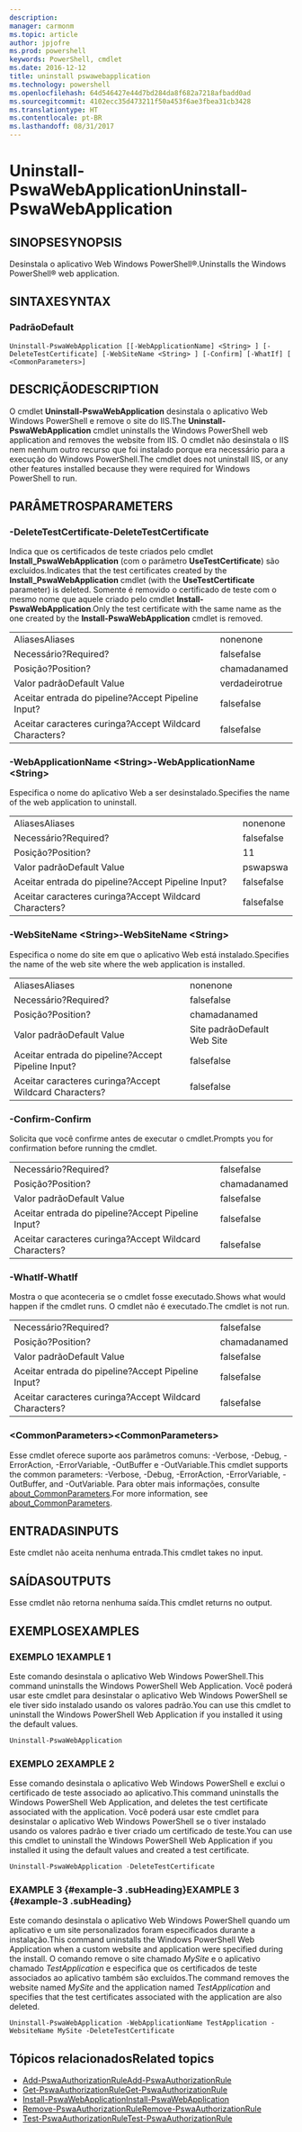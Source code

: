 ```yaml
---
description: 
manager: carmonm
ms.topic: article
author: jpjofre
ms.prod: powershell
keywords: PowerShell, cmdlet
ms.date: 2016-12-12
title: uninstall pswawebapplication
ms.technology: powershell
ms.openlocfilehash: 64d546427e44d7bd284da8f682a7218afbadd0ad
ms.sourcegitcommit: 4102ecc35d473211f50a453f6ae3fbea31cb3428
ms.translationtype: HT
ms.contentlocale: pt-BR
ms.lasthandoff: 08/31/2017
---
```

#  <a name="uninstall-pswawebapplication"></a><span data-ttu-id="9e2a2-103">Uninstall-PswaWebApplication</span><span class="sxs-lookup"><span data-stu-id="9e2a2-103">Uninstall-PswaWebApplication</span></span>

##  <a name="synopsis"></a><span data-ttu-id="9e2a2-104">SINOPSE</span><span class="sxs-lookup"><span data-stu-id="9e2a2-104">SYNOPSIS</span></span>

<span data-ttu-id="9e2a2-105">Desinstala o aplicativo Web Windows PowerShell®.</span><span class="sxs-lookup"><span data-stu-id="9e2a2-105">Uninstalls the Windows PowerShell® web application.</span></span>

## <a name="syntax"></a><span data-ttu-id="9e2a2-106">SINTAXE</span><span class="sxs-lookup"><span data-stu-id="9e2a2-106">SYNTAX</span></span>

###  <a name="default"></a><span data-ttu-id="9e2a2-107">Padrão</span><span class="sxs-lookup"><span data-stu-id="9e2a2-107">Default</span></span>
```
Uninstall-PswaWebApplication [[-WebApplicationName] <String> ] [-DeleteTestCertificate] [-WebSiteName <String> ] [-Confirm] [-WhatIf] [ <CommonParameters>]
```

## <a name="description"></a><span data-ttu-id="9e2a2-108">DESCRIÇÃO</span><span class="sxs-lookup"><span data-stu-id="9e2a2-108">DESCRIPTION</span></span>

<span data-ttu-id="9e2a2-109">O cmdlet **Uninstall-PswaWebApplication** desinstala o aplicativo Web Windows PowerShell e remove o site do IIS.</span><span class="sxs-lookup"><span data-stu-id="9e2a2-109">The **Uninstall-PswaWebApplication** cmdlet uninstalls the Windows PowerShell web application and removes the website from IIS.</span></span> <span data-ttu-id="9e2a2-110">O cmdlet não desinstala o IIS nem nenhum outro recurso que foi instalado porque era necessário para a execução do Windows PowerShell.</span><span class="sxs-lookup"><span data-stu-id="9e2a2-110">The cmdlet does not uninstall IIS, or any other features installed because they were required for Windows PowerShell to run.</span></span>

## <a name="parameters"></a><span data-ttu-id="9e2a2-111">PARÂMETROS</span><span class="sxs-lookup"><span data-stu-id="9e2a2-111">PARAMETERS</span></span>

### <a name="-deletetestcertificate"></a><span data-ttu-id="9e2a2-112">-DeleteTestCertificate</span><span class="sxs-lookup"><span data-stu-id="9e2a2-112">-DeleteTestCertificate</span></span>

<span data-ttu-id="9e2a2-113">Indica que os certificados de teste criados pelo cmdlet **Install\_PswaWebApplication** (com o parâmetro **UseTestCertificate**) são excluídos.</span><span class="sxs-lookup"><span data-stu-id="9e2a2-113">Indicates that the test certificates created by the **Install\_PswaWebApplication** cmdlet (with the **UseTestCertificate** parameter) is deleted.</span></span>
<span data-ttu-id="9e2a2-114">Somente é removido o certificado de teste com o mesmo nome que aquele criado pelo cmdlet **Install-PswaWebApplication**.</span><span class="sxs-lookup"><span data-stu-id="9e2a2-114">Only the test certificate with the same name as the one created by the **Install-PswaWebApplication** cmdlet is removed.</span></span>

|||  
|-|-|
| <span data-ttu-id="9e2a2-115">Aliases</span><span class="sxs-lookup"><span data-stu-id="9e2a2-115">Aliases</span></span>                              | <span data-ttu-id="9e2a2-116">none</span><span class="sxs-lookup"><span data-stu-id="9e2a2-116">none</span></span>                                 |
| <span data-ttu-id="9e2a2-117">Necessário?</span><span class="sxs-lookup"><span data-stu-id="9e2a2-117">Required?</span></span>                            | <span data-ttu-id="9e2a2-118">false</span><span class="sxs-lookup"><span data-stu-id="9e2a2-118">false</span></span>                                |
| <span data-ttu-id="9e2a2-119">Posição?</span><span class="sxs-lookup"><span data-stu-id="9e2a2-119">Position?</span></span>                            | <span data-ttu-id="9e2a2-120">chamada</span><span class="sxs-lookup"><span data-stu-id="9e2a2-120">named</span></span>                                |
| <span data-ttu-id="9e2a2-121">Valor padrão</span><span class="sxs-lookup"><span data-stu-id="9e2a2-121">Default Value</span></span>                        | <span data-ttu-id="9e2a2-122">verdadeiro</span><span class="sxs-lookup"><span data-stu-id="9e2a2-122">true</span></span>                                 |
| <span data-ttu-id="9e2a2-123">Aceitar entrada do pipeline?</span><span class="sxs-lookup"><span data-stu-id="9e2a2-123">Accept Pipeline Input?</span></span>               | <span data-ttu-id="9e2a2-124">false</span><span class="sxs-lookup"><span data-stu-id="9e2a2-124">false</span></span>                                |
| <span data-ttu-id="9e2a2-125">Aceitar caracteres curinga?</span><span class="sxs-lookup"><span data-stu-id="9e2a2-125">Accept Wildcard Characters?</span></span>          | <span data-ttu-id="9e2a2-126">false</span><span class="sxs-lookup"><span data-stu-id="9e2a2-126">false</span></span>                                |

### <a name="-webapplicationname-ltstringgt"></a><span data-ttu-id="9e2a2-127">-WebApplicationName &lt;String&gt;</span><span class="sxs-lookup"><span data-stu-id="9e2a2-127">-WebApplicationName &lt;String&gt;</span></span>

<span data-ttu-id="9e2a2-128">Especifica o nome do aplicativo Web a ser desinstalado.</span><span class="sxs-lookup"><span data-stu-id="9e2a2-128">Specifies the name of the web application to uninstall.</span></span>

|||  
|-|-|
| <span data-ttu-id="9e2a2-129">Aliases</span><span class="sxs-lookup"><span data-stu-id="9e2a2-129">Aliases</span></span>                              | <span data-ttu-id="9e2a2-130">none</span><span class="sxs-lookup"><span data-stu-id="9e2a2-130">none</span></span>                                 |
| <span data-ttu-id="9e2a2-131">Necessário?</span><span class="sxs-lookup"><span data-stu-id="9e2a2-131">Required?</span></span>                            | <span data-ttu-id="9e2a2-132">false</span><span class="sxs-lookup"><span data-stu-id="9e2a2-132">false</span></span>                                |
| <span data-ttu-id="9e2a2-133">Posição?</span><span class="sxs-lookup"><span data-stu-id="9e2a2-133">Position?</span></span>                            | <span data-ttu-id="9e2a2-134">1</span><span class="sxs-lookup"><span data-stu-id="9e2a2-134">1</span></span>                                    |
| <span data-ttu-id="9e2a2-135">Valor padrão</span><span class="sxs-lookup"><span data-stu-id="9e2a2-135">Default Value</span></span>                        | <span data-ttu-id="9e2a2-136">pswa</span><span class="sxs-lookup"><span data-stu-id="9e2a2-136">pswa</span></span>                                 |
| <span data-ttu-id="9e2a2-137">Aceitar entrada do pipeline?</span><span class="sxs-lookup"><span data-stu-id="9e2a2-137">Accept Pipeline Input?</span></span>               | <span data-ttu-id="9e2a2-138">false</span><span class="sxs-lookup"><span data-stu-id="9e2a2-138">false</span></span>                                |
| <span data-ttu-id="9e2a2-139">Aceitar caracteres curinga?</span><span class="sxs-lookup"><span data-stu-id="9e2a2-139">Accept Wildcard Characters?</span></span>          | <span data-ttu-id="9e2a2-140">false</span><span class="sxs-lookup"><span data-stu-id="9e2a2-140">false</span></span>                                |

### <a name="-websitename-ltstringgt"></a><span data-ttu-id="9e2a2-141">-WebSiteName &lt;String&gt;</span><span class="sxs-lookup"><span data-stu-id="9e2a2-141">-WebSiteName &lt;String&gt;</span></span>

<span data-ttu-id="9e2a2-142">Especifica o nome do site em que o aplicativo Web está instalado.</span><span class="sxs-lookup"><span data-stu-id="9e2a2-142">Specifies the name of the web site where the web application is installed.</span></span>

|||  
|-|-|
| <span data-ttu-id="9e2a2-143">Aliases</span><span class="sxs-lookup"><span data-stu-id="9e2a2-143">Aliases</span></span>                              | <span data-ttu-id="9e2a2-144">none</span><span class="sxs-lookup"><span data-stu-id="9e2a2-144">none</span></span>                                 |
| <span data-ttu-id="9e2a2-145">Necessário?</span><span class="sxs-lookup"><span data-stu-id="9e2a2-145">Required?</span></span>                            | <span data-ttu-id="9e2a2-146">false</span><span class="sxs-lookup"><span data-stu-id="9e2a2-146">false</span></span>                                |
| <span data-ttu-id="9e2a2-147">Posição?</span><span class="sxs-lookup"><span data-stu-id="9e2a2-147">Position?</span></span>                            | <span data-ttu-id="9e2a2-148">chamada</span><span class="sxs-lookup"><span data-stu-id="9e2a2-148">named</span></span>                                |
| <span data-ttu-id="9e2a2-149">Valor padrão</span><span class="sxs-lookup"><span data-stu-id="9e2a2-149">Default Value</span></span>                        | <span data-ttu-id="9e2a2-150">Site padrão</span><span class="sxs-lookup"><span data-stu-id="9e2a2-150">Default Web Site</span></span>                     |
| <span data-ttu-id="9e2a2-151">Aceitar entrada do pipeline?</span><span class="sxs-lookup"><span data-stu-id="9e2a2-151">Accept Pipeline Input?</span></span>               | <span data-ttu-id="9e2a2-152">false</span><span class="sxs-lookup"><span data-stu-id="9e2a2-152">false</span></span>                                |
| <span data-ttu-id="9e2a2-153">Aceitar caracteres curinga?</span><span class="sxs-lookup"><span data-stu-id="9e2a2-153">Accept Wildcard Characters?</span></span>          | <span data-ttu-id="9e2a2-154">false</span><span class="sxs-lookup"><span data-stu-id="9e2a2-154">false</span></span>                                |

### <a name="-confirm"></a><span data-ttu-id="9e2a2-155">-Confirm</span><span class="sxs-lookup"><span data-stu-id="9e2a2-155">-Confirm</span></span>

<span data-ttu-id="9e2a2-156">Solicita que você confirme antes de executar o cmdlet.</span><span class="sxs-lookup"><span data-stu-id="9e2a2-156">Prompts you for confirmation before running the cmdlet.</span></span>

|||  
|-|-|
| <span data-ttu-id="9e2a2-157">Necessário?</span><span class="sxs-lookup"><span data-stu-id="9e2a2-157">Required?</span></span>                            | <span data-ttu-id="9e2a2-158">false</span><span class="sxs-lookup"><span data-stu-id="9e2a2-158">false</span></span>                                |
| <span data-ttu-id="9e2a2-159">Posição?</span><span class="sxs-lookup"><span data-stu-id="9e2a2-159">Position?</span></span>                            | <span data-ttu-id="9e2a2-160">chamada</span><span class="sxs-lookup"><span data-stu-id="9e2a2-160">named</span></span>                                |
| <span data-ttu-id="9e2a2-161">Valor padrão</span><span class="sxs-lookup"><span data-stu-id="9e2a2-161">Default Value</span></span>                        | <span data-ttu-id="9e2a2-162">false</span><span class="sxs-lookup"><span data-stu-id="9e2a2-162">false</span></span>                                |
| <span data-ttu-id="9e2a2-163">Aceitar entrada do pipeline?</span><span class="sxs-lookup"><span data-stu-id="9e2a2-163">Accept Pipeline Input?</span></span>               | <span data-ttu-id="9e2a2-164">false</span><span class="sxs-lookup"><span data-stu-id="9e2a2-164">false</span></span>                                |
| <span data-ttu-id="9e2a2-165">Aceitar caracteres curinga?</span><span class="sxs-lookup"><span data-stu-id="9e2a2-165">Accept Wildcard Characters?</span></span>          | <span data-ttu-id="9e2a2-166">false</span><span class="sxs-lookup"><span data-stu-id="9e2a2-166">false</span></span>                                |

### <a name="-whatif"></a><span data-ttu-id="9e2a2-167">-WhatIf</span><span class="sxs-lookup"><span data-stu-id="9e2a2-167">-WhatIf</span></span>

<span data-ttu-id="9e2a2-168">Mostra o que aconteceria se o cmdlet fosse executado.</span><span class="sxs-lookup"><span data-stu-id="9e2a2-168">Shows what would happen if the cmdlet runs.</span></span>
<span data-ttu-id="9e2a2-169">O cmdlet não é executado.</span><span class="sxs-lookup"><span data-stu-id="9e2a2-169">The cmdlet is not run.</span></span>

|||  
|-|-|
| <span data-ttu-id="9e2a2-170">Necessário?</span><span class="sxs-lookup"><span data-stu-id="9e2a2-170">Required?</span></span>                            | <span data-ttu-id="9e2a2-171">false</span><span class="sxs-lookup"><span data-stu-id="9e2a2-171">false</span></span>                                |
| <span data-ttu-id="9e2a2-172">Posição?</span><span class="sxs-lookup"><span data-stu-id="9e2a2-172">Position?</span></span>                            | <span data-ttu-id="9e2a2-173">chamada</span><span class="sxs-lookup"><span data-stu-id="9e2a2-173">named</span></span>                                |
| <span data-ttu-id="9e2a2-174">Valor padrão</span><span class="sxs-lookup"><span data-stu-id="9e2a2-174">Default Value</span></span>                        | <span data-ttu-id="9e2a2-175">false</span><span class="sxs-lookup"><span data-stu-id="9e2a2-175">false</span></span>                                |
| <span data-ttu-id="9e2a2-176">Aceitar entrada do pipeline?</span><span class="sxs-lookup"><span data-stu-id="9e2a2-176">Accept Pipeline Input?</span></span>               | <span data-ttu-id="9e2a2-177">false</span><span class="sxs-lookup"><span data-stu-id="9e2a2-177">false</span></span>                                |
| <span data-ttu-id="9e2a2-178">Aceitar caracteres curinga?</span><span class="sxs-lookup"><span data-stu-id="9e2a2-178">Accept Wildcard Characters?</span></span>          | <span data-ttu-id="9e2a2-179">false</span><span class="sxs-lookup"><span data-stu-id="9e2a2-179">false</span></span>                                |

### <a name="ltcommonparametersgt"></a><span data-ttu-id="9e2a2-180">&lt;CommonParameters&gt;</span><span class="sxs-lookup"><span data-stu-id="9e2a2-180">&lt;CommonParameters&gt;</span></span>

<span data-ttu-id="9e2a2-181">Esse cmdlet oferece suporte aos parâmetros comuns: -Verbose, -Debug, -ErrorAction, -ErrorVariable, -OutBuffer e -OutVariable.</span><span class="sxs-lookup"><span data-stu-id="9e2a2-181">This cmdlet supports the common parameters: -Verbose, -Debug, -ErrorAction, -ErrorVariable, -OutBuffer, and -OutVariable.</span></span>
<span data-ttu-id="9e2a2-182">Para obter mais informações, consulte [about_CommonParameters](http://go.microsoft.com/fwlink/p/?LinkID=113216).</span><span class="sxs-lookup"><span data-stu-id="9e2a2-182">For more information, see [about_CommonParameters](http://go.microsoft.com/fwlink/p/?LinkID=113216).</span></span>

## <a name="inputs"></a><span data-ttu-id="9e2a2-183">ENTRADAS</span><span class="sxs-lookup"><span data-stu-id="9e2a2-183">INPUTS</span></span>

<span data-ttu-id="9e2a2-184">Este cmdlet não aceita nenhuma entrada.</span><span class="sxs-lookup"><span data-stu-id="9e2a2-184">This cmdlet takes no input.</span></span>

## <a name="outputs"></a><span data-ttu-id="9e2a2-185">SAÍDAS</span><span class="sxs-lookup"><span data-stu-id="9e2a2-185">OUTPUTS</span></span>

<span data-ttu-id="9e2a2-186">Esse cmdlet não retorna nenhuma saída.</span><span class="sxs-lookup"><span data-stu-id="9e2a2-186">This cmdlet returns no output.</span></span>

## <a name="examples"></a><span data-ttu-id="9e2a2-187">EXEMPLOS</span><span class="sxs-lookup"><span data-stu-id="9e2a2-187">EXAMPLES</span></span>

### <a name="example-1"></a><span data-ttu-id="9e2a2-188">EXEMPLO 1</span><span class="sxs-lookup"><span data-stu-id="9e2a2-188">EXAMPLE 1</span></span>

<span data-ttu-id="9e2a2-189">Este comando desinstala o aplicativo Web Windows PowerShell.</span><span class="sxs-lookup"><span data-stu-id="9e2a2-189">This command uninstalls the Windows PowerShell Web Application.</span></span>
<span data-ttu-id="9e2a2-190">Você poderá usar este cmdlet para desinstalar o aplicativo Web Windows PowerShell se ele tiver sido instalado usando os valores padrão.</span><span class="sxs-lookup"><span data-stu-id="9e2a2-190">You can use this cmdlet to uninstall the Windows PowerShell Web Application if you installed it using the default values.</span></span>

```PowerShell
Uninstall-PswaWebApplication
```

### <a name="example-2"></a><span data-ttu-id="9e2a2-191">EXEMPLO 2</span><span class="sxs-lookup"><span data-stu-id="9e2a2-191">EXAMPLE 2</span></span>

<span data-ttu-id="9e2a2-192">Esse comando desinstala o aplicativo Web Windows PowerShell e exclui o certificado de teste associado ao aplicativo.</span><span class="sxs-lookup"><span data-stu-id="9e2a2-192">This command uninstalls the Windows PowerShell Web Application, and deletes the test certificate associated with the application.</span></span>
<span data-ttu-id="9e2a2-193">Você poderá usar este cmdlet para desinstalar o aplicativo Web Windows PowerShell se o tiver instalado usando os valores padrão e tiver criado um certificado de teste.</span><span class="sxs-lookup"><span data-stu-id="9e2a2-193">You can use this cmdlet to uninstall the Windows PowerShell Web Application if you installed it using the default values and created a test certificate.</span></span>

```PowerShell
Uninstall-PswaWebApplication -DeleteTestCertificate
```

### <a name="example-3-example-3-subheading"></a><span data-ttu-id="9e2a2-194">EXAMPLE 3 {#example-3 .subHeading}</span><span class="sxs-lookup"><span data-stu-id="9e2a2-194">EXAMPLE 3 {#example-3 .subHeading}</span></span>

<span data-ttu-id="9e2a2-195">Este comando desinstala o aplicativo Web Windows PowerShell quando um aplicativo e um site personalizados foram especificados durante a instalação.</span><span class="sxs-lookup"><span data-stu-id="9e2a2-195">This command uninstalls the Windows PowerShell Web Application when a custom website and application were specified during the install.</span></span>
<span data-ttu-id="9e2a2-196">O comando remove o site chamado *MySite* e o aplicativo chamado *TestApplication* e especifica que os certificados de teste associados ao aplicativo também são excluídos.</span><span class="sxs-lookup"><span data-stu-id="9e2a2-196">The command removes the website named *MySite* and the application named *TestApplication* and specifies that the test certificates associated with the application are also deleted.</span></span>

```
Uninstall-PswaWebApplication -WebApplicationName TestApplication -WebsiteName MySite -DeleteTestCertificate
```

##  <a name="related-topics"></a><span data-ttu-id="9e2a2-197">Tópicos relacionados</span><span class="sxs-lookup"><span data-stu-id="9e2a2-197">Related topics</span></span>

-  [<span data-ttu-id="9e2a2-198">Add-PswaAuthorizationRule</span><span class="sxs-lookup"><span data-stu-id="9e2a2-198">Add-PswaAuthorizationRule</span></span>](add-pswaauthorizationrule.md)
-  [<span data-ttu-id="9e2a2-199">Get-PswaAuthorizationRule</span><span class="sxs-lookup"><span data-stu-id="9e2a2-199">Get-PswaAuthorizationRule</span></span>](get-pswaauthorizationrule.md)
-  [<span data-ttu-id="9e2a2-200">Install-PswaWebApplication</span><span class="sxs-lookup"><span data-stu-id="9e2a2-200">Install-PswaWebApplication</span></span>](install-pswawebapplication.md)
-  [<span data-ttu-id="9e2a2-201">Remove-PswaAuthorizationRule</span><span class="sxs-lookup"><span data-stu-id="9e2a2-201">Remove-PswaAuthorizationRule</span></span>](remove-pswaauthorizationrule.md)
-  [<span data-ttu-id="9e2a2-202">Test-PswaAuthorizationRule</span><span class="sxs-lookup"><span data-stu-id="9e2a2-202">Test-PswaAuthorizationRule</span></span>](test-pswaauthorizationrule.md)
